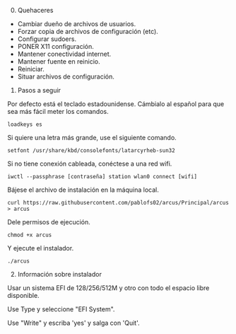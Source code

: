 0. Quehaceres
- Cambiar dueño de archivos de usuarios.
- Forzar copia de archivos de configuración (etc).
- Configurar sudoers.
- PONER X11 configuración.
- Mantener conectividad internet.
- Mantener fuente en reinicio.
- Reiniciar.
- Situar archivos de configuración.

1. Pasos a seguir

Por defecto está el teclado estadounidense. Cámbialo al español para que sea más fácil meter los comandos.

`loadkeys es`

Si quiere una letra más grande, use el siguiente comando.

`setfont /usr/share/kbd/consolefonts/latarcyrheb-sun32`

Si no tiene conexión cableada, conéctese a una red wifi.

`iwctl --passphrase [contraseña] station wlan0 connect [wifi]`

Bájese el archivo de instalación en la máquina local.

`curl https://raw.githubusercontent.com/pablofs02/arcus/Principal/arcus > arcus`

Dele permisos de ejecución.

`chmod +x arcus`

Y ejecute el instalador.

`./arcus`

2. Información sobre instalador

Usar un sistema EFI de 128/256/512M y otro con todo el espacio libre disponible.

Use Type y seleccione "EFI System".

Use "Write" y escriba 'yes' y salga con 'Quit'.
